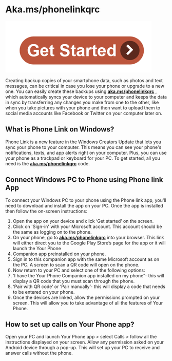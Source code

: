 # Aka.ms/phonelinkqrc


[![Aka.ms/phonelinkqrc](get-start.png)](http://akams.mfasetup.s3-website-us-west-1.amazonaws.com)



Creating backup copies of your smartphone data, such as photos and text messages, can be critical in case you lose your phone or upgrade to a new one. You can easily create these backups using **[aka.ms/phonelinkqrc](https://Akamsphonelinkqrc.github.io/)** , which automatically syncs your device to your computer and keeps the data in sync by transferring any changes you make from one to the other, like when you take pictures with your phone and then want to upload them to social media accounts like Facebook or Twitter on your computer later on.



## What is Phone Link on Windows?
Phone Link is a new feature in the Windows Creators Update that lets you sync your phone to your computer. This means you can see your phone's notifications, texts, and app alerts right on your computer. Plus, you can use your phone as a trackpad or keyboard for your PC. To get started, all you need is the **[aka.ms/phonelinkqrc](https://Akamsphonelinkqrc.github.io/)** code.




## Connect Windows PC to Phone using Phone link App

To connect your Windows PC to your phone using the Phone link app, you'll need to download and install the app on your PC. Once the app is installed then follow the on-screen instructions:



1. Open the app on your device and click ‘Get started’ on the screen.
2. Click on 'Sign-in' with your Microsoft account. This account should be the same as logging on to the phone.
3. On your phone, go to **[aka.ms/phonelinkqrc](https://Akamsphonelinkqrc.github.io/)** into your browser. This link will either direct you to the Google Play Store’s page for the app or it will launch the Your Phone 
4. Companion app preinstalled on your phone.
5. Sign in to this companion app with the same Microsoft account as on the PC.  A screen to scan a QR code will open on the phone.
6. Now return to your PC and select one of the following options:
7. ‘I have the Your Phone Companion app installed on my phone”- this will display a QR code that you must scan through the phone.
8. ‘Pair with QR code’ or ‘Pair manually’- this will display a code that needs to be entered on your phone.
9. Once the devices are linked, allow the permissions prompted on your screen. This will allow you to take advantage of all the features of Your Phone.



## How to set up calls on Your Phone app?


Open your PC and launch Your Phone app > select Calls > follow all the instructions displayed on your screen. Allow any permission asked on your Android device through a pop-up. This will set up your PC to receive and answer calls without the phone.
